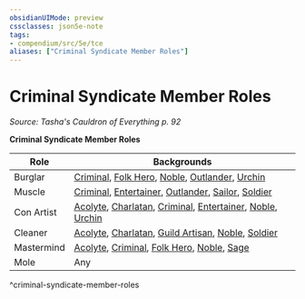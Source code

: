 ```yaml
---
obsidianUIMode: preview
cssclasses: json5e-note
tags:
- compendium/src/5e/tce
aliases: ["Criminal Syndicate Member Roles"]
---
```

# Criminal Syndicate Member Roles
*Source: Tasha's Cauldron of Everything p. 92* 

**Criminal Syndicate Member Roles**

| Role | Backgrounds |
|------|-------------|
| Burglar | [Criminal](Mechanics/backgrounds/criminal.md), [Folk Hero](Mechanics/backgrounds/folk-hero.md), [Noble](Mechanics/backgrounds/noble.md), [Outlander](Mechanics/backgrounds/outlander.md), [Urchin](Mechanics/backgrounds/urchin.md) |
| Muscle | [Criminal](Mechanics/backgrounds/criminal.md), [Entertainer](Mechanics/backgrounds/entertainer.md), [Outlander](Mechanics/backgrounds/outlander.md), [Sailor](Mechanics/backgrounds/sailor.md), [Soldier](Mechanics/backgrounds/soldier.md) |
| Con Artist | [Acolyte](Mechanics/backgrounds/acolyte.md), [Charlatan](Mechanics/backgrounds/charlatan.md), [Criminal](Mechanics/backgrounds/criminal.md), [Entertainer](Mechanics/backgrounds/entertainer.md), [Noble](Mechanics/backgrounds/noble.md), [Urchin](Mechanics/backgrounds/urchin.md) |
| Cleaner | [Acolyte](Mechanics/backgrounds/acolyte.md), [Charlatan](Mechanics/backgrounds/charlatan.md), [Guild Artisan](Mechanics/backgrounds/guild-artisan.md), [Noble](Mechanics/backgrounds/noble.md), [Soldier](Mechanics/backgrounds/soldier.md) |
| Mastermind | [Acolyte](Mechanics/backgrounds/acolyte.md), [Criminal](Mechanics/backgrounds/criminal.md), [Folk Hero](Mechanics/backgrounds/folk-hero.md), [Noble](Mechanics/backgrounds/noble.md), [Sage](Mechanics/backgrounds/sage.md) |
| Mole | Any |
^criminal-syndicate-member-roles